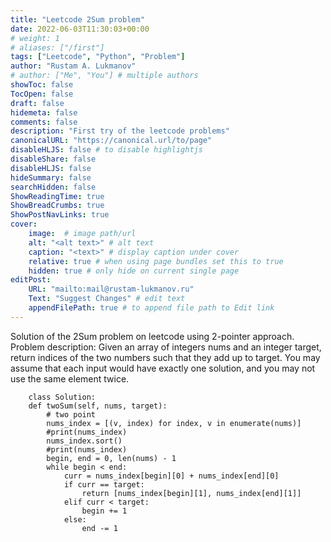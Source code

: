 ```yaml
---
title: "Leetcode 2Sum problem"
date: 2022-06-03T11:30:03+00:00
# weight: 1
# aliases: ["/first"]
tags: ["Leetcode", "Python", "Problem"]
author: "Rustam A. Lukmanov"
# author: ["Me", "You"] # multiple authors
showToc: false
TocOpen: false
draft: false
hidemeta: false
comments: false
description: "First try of the leetcode problems"
canonicalURL: "https://canonical.url/to/page"
disableHLJS: false # to disable highlightjs
disableShare: false
disableHLJS: false
hideSummary: false
searchHidden: false
ShowReadingTime: true
ShowBreadCrumbs: true
ShowPostNavLinks: true
cover:
    image:  # image path/url
    alt: "<alt text>" # alt text
    caption: "<text>" # display caption under cover
    relative: true # when using page bundles set this to true
    hidden: true # only hide on current single page
editPost:
    URL: "mailto:mail@rustam-lukmanov.ru"
    Text: "Suggest Changes" # edit text
    appendFilePath: true # to append file path to Edit link
---
```


Solution of the 2Sum problem on leetcode using 2-pointer approach.
Problem description: Given an array of integers nums and an integer target, return indices of the two numbers such that they add up to target. You may assume that each input would have exactly one solution, and you may not use the same element twice.

```
    class Solution:
    def twoSum(self, nums, target):
        # two point
        nums_index = [(v, index) for index, v in enumerate(nums)]
        #print(nums_index)
        nums_index.sort()
        #print(nums_index)
        begin, end = 0, len(nums) - 1
        while begin < end:
            curr = nums_index[begin][0] + nums_index[end][0]
            if curr == target:
                return [nums_index[begin][1], nums_index[end][1]]
            elif curr < target:
                begin += 1
            else:
                end -= 1



```
